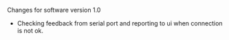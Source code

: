 Changes for software version 1.0

- Checking feedback from serial port and reporting to ui when connection is not ok.